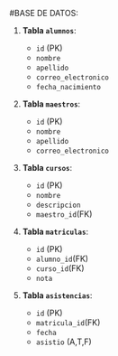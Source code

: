 #BASE DE DATOS:

1. **Tabla `alumnos`**:
   - `id` (PK)
   - `nombre`
   - `apellido`
   - `correo_electronico`
   - `fecha_nacimiento`
   

2. **Tabla `maestros`**:
   - `id` (PK)
   - `nombre`
   - `apellido`
   - `correo_electronico`
   
3. **Tabla `cursos`**:
   - `id` (PK)
   - `nombre`
   - `descripcion`
   - `maestro_id`(FK)
   

4. **Tabla `matriculas`**:
   - `id` (PK)
   - `alumno_id`(FK)
   - `curso_id`(FK)
   - `nota`
   
5. **Tabla `asistencias`**:
   - `id` (PK)   
   - `matricula_id`(FK)
   - `fecha`
   - `asistio` (A,T,F)




